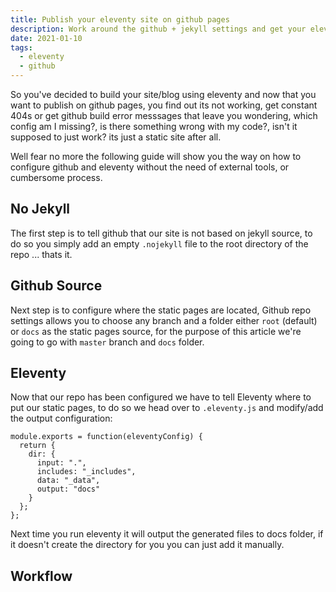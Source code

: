```yaml
---
title: Publish your eleventy site on github pages
description: Work around the github + jekyll settings and get your eleventy site up and running on githubpages
date: 2021-01-10
tags:
  - eleventy
  - github
---
```


So you've decided to build your site/blog using eleventy and now that you want to publish on github pages, you find out its not working, get constant 404s or get github build error messsages that leave you wondering, which config am I missing?, is there something wrong with my code?, isn't it supposed to just work? its just a static site after all.

Well fear no more the following guide will show you the way on how to configure github and eleventy without the need of external tools, or cumbersome process.

## No Jekyll

The first step is to tell github that our site is not based on jekyll source, to do so you simply add an empty `.nojekyll` file to the root directory of the repo ... thats it.

## Github Source

Next step is to configure where the static pages are located, Github repo settings allows you to choose any branch and a folder either `root` (default) or `docs` as the static pages source, for the purpose of this article we're going to go with `master` branch and `docs` folder.

## Eleventy

Now that our repo has been configured we have to tell Eleventy where to put our static pages, to do so we head over to `.eleventy.js` and modify/add the output configuration:

``` javascript/6
module.exports = function(eleventyConfig) {
  return {
    dir: {
      input: ".",
      includes: "_includes",
      data: "_data",
      output: "docs"
    }
  };
};
```

Next time you run eleventy it will output the generated files to docs folder, if it doesn't create the directory for you you can just add it manually.

## Workflow

